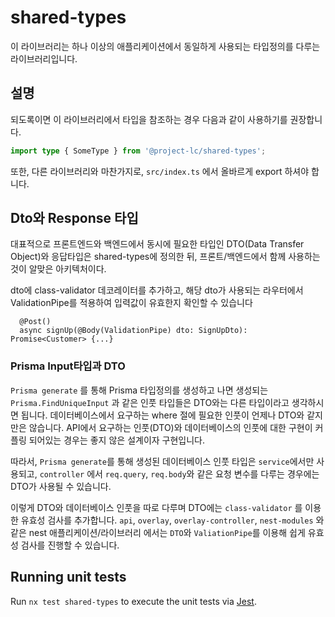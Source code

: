 # shared-types

이 라이브러리는 하나 이상의 애플리케이션에서 동일하게 사용되는 타입정의를 다루는 라이브러리입니다.

## 설명

되도록이면 이 라이브러리에서 타입을 참조하는 경우 다음과 같이 사용하기를 권장합니다.

```ts
import type { SomeType } from '@project-lc/shared-types';
```

또한, 다른 라이브러리와 마찬가지로, `src/index.ts` 에서 올바르게 export 하셔야 합니다.

## Dto와 Response 타입

대표적으로 프론트엔드와 백엔드에서 동시에 필요한 타입인 DTO(Data Transfer Object)와 응답타입은 shared-types에 정의한 뒤, 프론트/백엔드에서 함께 사용하는 것이 알맞은 아키텍처이다.

dto에 class-validator 데코레이터를 추가하고,
해당 dto가 사용되는 라우터에서 ValidationPipe를 적용하여 입력값이 유효한지 확인할 수 있습니다
```
  @Post()
  async signUp(@Body(ValidationPipe) dto: SignUpDto): Promise<Customer> {...}
```

### Prisma Input타입과 DTO

`Prisma generate` 를 통해 Prisma 타입정의를 생성하고 나면 생성되는 `Prisma.FindUniqueInput` 과 같은 인풋 타입들은 DTO와는 다른 타입이라고 생각하시면 됩니다. 데이터베이스에서 요구하는 where 절에 필요한 인풋이 언제나 DTO와 같지만은 않습니다. API에서 요구하는 인풋(DTO)와 데이터베이스의 인풋에 대한 구현이 커플링 되어있는 경우는 좋지 않은 설계이자 구현입니다.

따라서, `Prisma generate`를 통해 생성된 데이터베이스 인풋 타입은 `service`에서만 사용되고, `controller` 에서 `req.query`, `req.body`와 같은 요청 변수를 다루는 경우에는 DTO가 사용될 수 있습니다.

이렇게 DTO와 데이터베이스 인풋을 따로 다루며 DTO에는 `class-validator` 를 이용한 유효성 검사를 추가합니다. `api`, `overlay`, `overlay-controller`, `nest-modules` 와 같은 nest 애플리케이션/라이브러리 에서는 `DTO`와 `ValiationPipe`를 이용해 쉽게 유효성 검사를 진행할 수 있습니다.

## Running unit tests

Run `nx test shared-types` to execute the unit tests via [Jest](https://jestjs.io).
